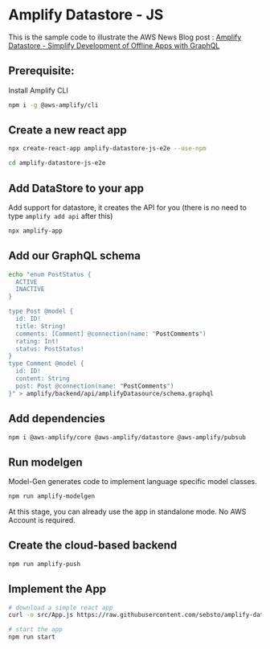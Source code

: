 # Amplify Datastore - JS

This is the sample code to illustrate the AWS News Blog post : [Amplify Datastore - Simplify Development of Offline Apps with GraphQL](https://aws.amazon.com/blogs/aws/amplify-datastore-simplify-development-of-offline-apps-with-graphql)

## Prerequisite:

Install Amplify CLI

```sh
npm i -g @aws-amplify/cli
```

## Create a new react app

```sh
npx create-react-app amplify-datastore-js-e2e --use-npm
```

```sh
cd amplify-datastore-js-e2e
```

## Add DataStore to your app

Add support for datastore, it creates the API for you (there is no need to type `amplify add api` after this)

```sh
npx amplify-app
```

## Add our GraphQL schema 

```sh
echo "enum PostStatus {
  ACTIVE
  INACTIVE
}

type Post @model {
  id: ID!
  title: String!
  comments: [Comment] @connection(name: "PostComments")
  rating: Int!
  status: PostStatus!
}
type Comment @model {
  id: ID!
  content: String
  post: Post @connection(name: "PostComments")
}" > amplify/backend/api/amplifyDatasource/schema.graphql
```

## Add dependencies

```sh
npm i @aws-amplify/core @aws-amplify/datastore @aws-amplify/pubsub
```

## Run modelgen

Model-Gen generates code to implement language specific model classes.

```sh
npm run amplify-modelgen
```

At this stage, you can already use the app in standalone mode.  No AWS Account is required.

## Create the cloud-based backend

```sh
npm run amplify-push
```

## Implement the App 

```sh
# download a simple react app
curl -o src/App.js https://raw.githubusercontent.com/sebsto/amplify-datastore-js-e2e/master/src/App.js

# start the app 
npm run start
```



